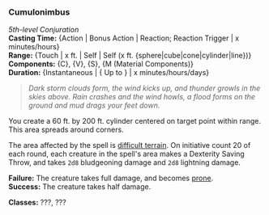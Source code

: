 ### Cumulonimbus  
*5th-level Conjuration*  
**Casting Time:** {Action | Bonus Action | Reaction; Reaction Trigger | x minutes/hours}  
**Range:** {Touch | x ft. | Self | Self (x ft. {sphere|cube|cone|cylinder|line})}  
**Components:** {C}, {V}, {S}, {M (Material Components)}  
**Duration:** {Instantaneous | { Up to } | x minutes/hours/days}  

> *Dark storm clouds form, the wind kicks up, and thunder growls in the skies above. Rain crashes and the wind howls, a flood forms on the ground and mud drags your feet down.*

You create a 60 ft. by 200 ft. cylinder centered on target point within range. This area spreads around corners.

The area affected by the spell is [difficult terrain](). On initiative count 20 of each round, each creature in the spell's area makes a Dexterity Saving Throw, and takes `2d8` bludgeoning damage and `2d8` lightning damage.

**Failure:** The creature takes full damage, and becomes [prone](https://www.github.com/plurb/Aetherwynn-Unstable-Isotopes/blob/main/Rules/Conditions/Prone.md).  
**Success:** The creature takes half damage.  

**Classes:** ???, ???